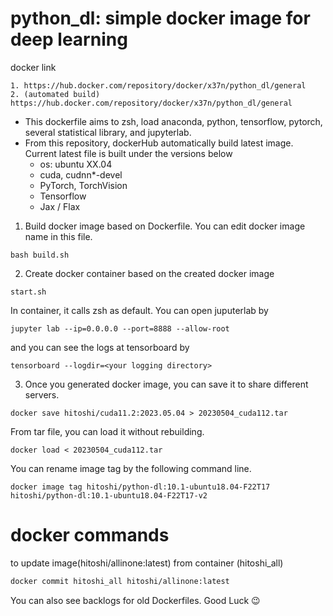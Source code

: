 # python_dl: simple docker image for deep learning

docker link
```
1. https://hub.docker.com/repository/docker/x37n/python_dl/general
2. (automated build) https://hub.docker.com/repository/docker/x37n/python_dl/general
```

- This dockerfile aims to zsh, load anaconda, python, tensorflow, pytorch, several statistical library, and jupyterlab.
- From this repository, dockerHub automatically build latest image. Current latest file is built under the versions below
    - os: ubuntu XX.04
    - cuda, cudnn*-devel
    - PyTorch, TorchVision
    - Tensorflow
    - Jax / Flax

1. Build docker image based on Dockerfile. You can edit docker image name in this file.
```shell
bash build.sh
```

2. Create docker container based on the created docker image
```shell
start.sh
```

In container, it calls zsh as default. You can open juputerlab by
```shell
jupyter lab --ip=0.0.0.0 --port=8888 --allow-root
```

and you can see the logs at tensorboard by
```shell
tensorboard --logdir=<your logging directory>
```

3. Once you generated docker image, you can save it to share different servers.
```shell
docker save hitoshi/cuda11.2:2023.05.04 > 20230504_cuda112.tar
```
From tar file, you can load it without rebuilding.
```shell
docker load < 20230504_cuda112.tar
```
You can rename image tag by the following command line.
```shell
docker image tag hitoshi/python-dl:10.1-ubuntu18.04-F22T17 hitoshi/python-dl:10.1-ubuntu18.04-F22T17-v2
```

# docker commands
to update image(hitoshi/allinone:latest) from container (hitoshi_all)
```bash
docker commit hitoshi_all hitoshi/allinone:latest
```



You can also see backlogs for old Dockerfiles. Good Luck :wink:
